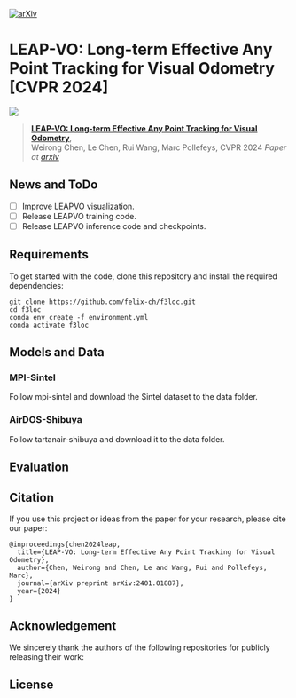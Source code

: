 [![arXiv](https://img.shields.io/badge/arXiv-LEAPVO-red)](https://arxiv.org/abs/2403.18913)

# LEAP-VO: Long-term Effective Any Point Tracking for Visual Odometry [CVPR 2024]

![](assets/butterfly-3d-tracks.gif)

> [**LEAP-VO: Long-term Effective Any Point Tracking for Visual Odometry**](https://chiaki530.github.io/projects/leapvo/),  
> Weirong Chen, Le Chen, Rui Wang, Marc Pollefeys,
> CVPR 2024
> *Paper at [arxiv](https://arxiv.org/abs/2401.01887)*  


## News and ToDo
- [ ] Improve LEAPVO visualization.
- [ ] Release LEAPVO training code.
- [ ] Release LEAPVO inference code and checkpoints.

## Requirements 
To get started with the code, clone this repository and install the required dependencies:
```
git clone https://github.com/felix-ch/f3loc.git
cd f3loc
conda env create -f environment.yml
conda activate f3loc
```
## Models and Data 

### MPI-Sintel
Follow mpi-sintel and download the Sintel dataset to the data folder. 

### AirDOS-Shibuya
Follow tartanair-shibuya and download it to the data folder.


## Evaluation

## Citation
If you use this project or ideas from the paper for your research, please cite our paper:
```
@inproceedings{chen2024leap,
  title={LEAP-VO: Long-term Effective Any Point Tracking for Visual Odometry},
  author={Chen, Weirong and Chen, Le and Wang, Rui and Pollefeys, Marc},
  journal={arXiv preprint arXiv:2401.01887},
  year={2024}
}
```
## Acknowledgement
We sincerely thank the authors of the following repositories for publicly releasing their work:


## License